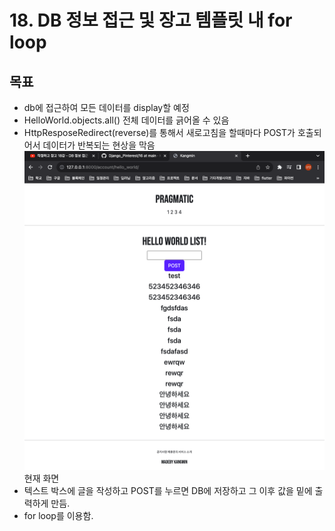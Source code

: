 # 18. DB 정보 접근 및 장고 템플릿 내 for loop

## 목표
- db에 접근하여 모든 데이터를 display할 예정
- HelloWorld.objects.all() 전체 데이터를 긁어올 수 있음
- HttpResposeRedirect(reverse)를 통해서 새로고침을 할때마다 POST가 호출되어서 데이터가 반복되는 현상을 막음
![](https://github.com/KangminNa/Django_Pinterest/blob/main/18/1.png?raw=true)
현재 화면
- 텍스트 박스에 글을 작성하고 POST를 누르면 DB에 저장하고 그 이후 값을 밑에 출력하게 만듬.
- for loop를 이용함.
